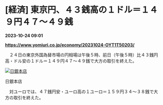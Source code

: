# [経済] 東京円、４３銭高の１ドル＝１４９円４７～４９銭

**2023-10-24 09:01**

**https://www.yomiuri.co.jp/economy/20231024-OYT1T50203/**

　２４日の東京外国為替市場の円相場は午後５時、前日（午後５時）比４３銭円高・ドル安の１ドル＝１４９円４７～４９銭で大方の取引を終えた。

[![日銀本店](https://www.yomiuri.co.jp/media/2023/10/20231024-OYT1I50138-1.jpg)](https://www.yomiuri.co.jp/pluralphoto/20231024-OYT1I50138/)

日銀本店

　対ユーロでは、４７銭円安・ユーロ高の１ユーロ＝１５９円３４～３８銭で大方の取引を終えた。